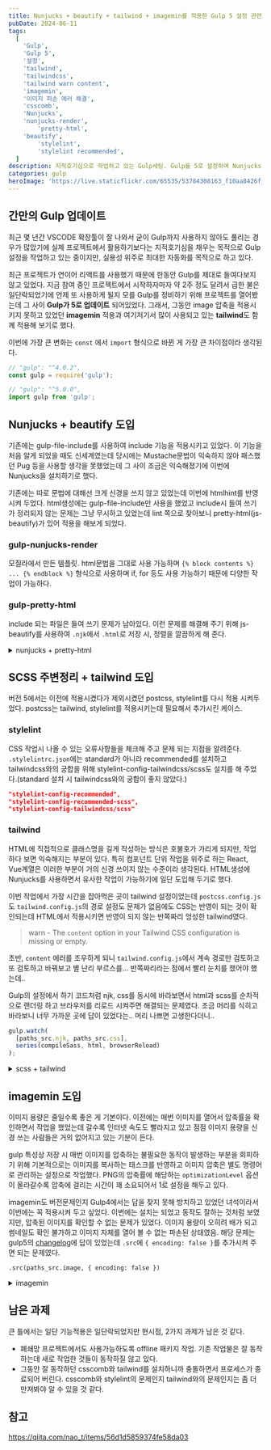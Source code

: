 ```yaml
---
title: Nunjucks + beautify + tailwind + imagemin를 적용한 Gulp 5 설정 관련 기록
pubDate: 2024-06-11
tags:
  [
    'Gulp',
    'Gulp 5',
    '설정',
    'tailwind',
    'tailwindcss',
    'tailwind warn content',
    'imagemin',
    '이미지 파손 에러 해결',
    'csscomb',
    'Nunjucks',
    'nunjucks-render',
		'pretty-html',
    'beautify',
		'stylelint',
		'stylelint recommended',
  ]
description: 지적호기심으로 작업하고 있는 Gulp세팅. Gulp를 5로 설정하며 Nunjucks + beautify + tailwind + postcss + imagemin를 설정하여 마크업 환경을 최대한 편하게 자동화하기.
categories: gulp
heroImage: 'https://live.staticflickr.com/65535/53784308163_f10aa8426f_o.png'
---
```


<!-- <img src="https://live.staticflickr.com/65535/53784308163_f10aa8426f_o.png" width="1024" height="640" alt="title_gulp"/> -->

## 간만의 Gulp 업데이트

최근 몇 년간 VSCODE 확장툴이 잘 나와서 굳이 Gulp까지 사용하지 않아도 풀리는 경우가 많았기에 실제 프로젝트에서 활용하기보다는 지적호기심을 채우는 목적으로 Gulp 설정을 작업하고 있는 중이지만, 실용성 위주로 최대한 자동화를 목적으로 하고 있다.

최근 프로젝트가 연이어 리액트를 사용했기 때문에 한동안 Gulp를 제대로 들여다보지 않고 있었다. 지금 참여 중인 프로젝트에서 시작하자마자 약 2주 정도 달려서 급한 불은 일단락되었기에 언제 또 사용하게 될지 모를 Gulp를 정비하기 위해 프로젝트를 열어봤는데 그 사이 **Gulp가 5로 업데이트** 되어있었다. 그래서, 그동안 image 압축을 적용시키지 못하고 있었던 **imagemin** 적용과 여기저기서 많이 사용되고 있는 **tailwind**도 함께 적용해 보기로 했다.

이번에 가장 큰 변화는 `const` 에서 `import` 형식으로 바뀐 게 가장 큰 차이점이라 생각된다.

```js
// "gulp": "^4.0.2",
const gulp = require('gulp');

// "gulp": "^5.0.0",
import gulp from 'gulp';
```

## Nunjucks + beautify 도입

기존에는 gulp-file-include를 사용하여 include 기능을 적용시키고 있었다. 이 기능을 처음 알게 되었을 때도 신세계였는데 당시에는 Mustache문법이 익숙하지 않아 패스했던 Pug 등을 사용할 생각을 못했었는데 그 사이 조금은 익숙해졌기에 이번에 Nunjucks을 설치하기로 했다.

기존에는 따로 문법에 대해선 크게 신경을 쓰지 않고 있었는데 이번에 htmlhint를 반영시켜 두었다. html생성에는 gulp-file-include만 사용을 했었고 include시 들여 쓰기가 정리되지 않는 문제는 그냥 무시하고 있었는데 lint 쪽으로 찾아보니 pretty-html(js-beautify)가 있어 적용을 해보게 되었다.

### gulp-nunjucks-render

모질라에서 만든 템플릿. html문법을 그대로 사용 가능하며 `{% block contents %} ... {% endblock %}` 형식으로 사용하며 if, for 등도 사용 가능하기 때문에 다양한 작업이 가능하다.

### gulp-pretty-html

include 되는 파일은 들여 쓰기 문제가 남아있다. 이런 문제를 해결해 주기 위해 js-beautify를 사용하여 `.njk`에서 `.html`로 저장 시, 정렬을 깔끔하게 해 준다.

<details>
<summary>nunjucks + pretty-html</summary>
<script src="https://gist.github.com/sapjil/057b0ff828d942c1c5269ecd4605051e.js"></script>
</details>

## SCSS 주변정리 + tailwind 도입

버전 5에서는 이전에 적용시켰다가 제외시켰던 postcss, stylelint를 다시 적용 시켜두었다. postcss는 tailwind, stylelint를 적용시키는데 필요해서 추가시킨 케이스.

### stylelint

CSS 작업시 나올 수 있는 오류사항들을 체크해 주고 문제 되는 지점을 알려준다. `.stylelintrc.json`에는 standard가 아니라 recommended를 설치하고 tailwindcss와의 궁합을 위해 stylelint-config-tailwindcss/scss도 설치를 해 주었다.(standard 설치 시 tailwindcss와의 궁합이 좋지 않았다.)

```json
"stylelint-config-recommended",
"stylelint-config-recommended-scss",
"stylelint-config-tailwindcss/scss"
```

### tailwind

HTML에 직접적으로 클래스명을 길게 작성하는 방식은 호불호가 가리게 되지만, 작업하다 보면 익숙해지는 부분이 있다. 특히 컴포넌트 단위 작업을 위주로 하는 React, Vue계열은 이러한 부분이 거의 신경 쓰이지 않는 수준이라 생각된다. HTML생성에 Nunjucks를 사용하면서 유사한 작업이 가능하기에 일단 도입해 두기로 했다.

이번 작업에서 가장 시간을 잡아먹은 곳이 tailwind 설정이었는데 `postcss.config.js`도 `tailwind.config.js`의 경로 설정도 문제가 없음에도 CSS는 반영이 되는 것이 확인되는데 HTML에서 적용시키면 반영이 되지 않는 반쪽짜리 엉성한 tailwind였다.

> warn - The `content` option in your Tailwind CSS configuration is missing or empty.

초반, `content` 에러를 조우하게 되니 `tailwind.config.js`에서 계속 경로만 검토하고 또 검토하고 바꿔보고 별 난리 부르스를... 반쪽짜리라는 점에서 빨리 눈치를 챘어야 했는데..

Gulp의 설정에서 하기 코드처럼 njk, css를 동시에 바라보면서 html과 scss를 순차적으로 랜더링 하고 브라우저를 리로드 시켜주면 해결되는 문제였다. 조금 머리를 식히고 바라보니 너무 가까운 곳에 답이 있었다는.. 머리 나쁘면 고생한다더니..

```js
gulp.watch(
  [paths_src.njk, paths_src.css],
  series(compileSass, html, browserReload)
);
```

<details>
<summary>scss + tailwind</summary>
<script src="https://gist.github.com/sapjil/6ec21e0aff4a43c45b804b1f15c1f35d.js"></script>
</details>

## imagemin 도입

이미지 용량은 줄일수록 좋은 게 기본이다. 이전에는 매번 이미지를 열어서 압축률을 확인하면서 작업을 했었는데 갈수록 인터넷 속도도 빨라지고 있고 점점 이미지 용량을 신경 쓰는 사람들은 거의 없어지고 있는 기분이 든다.

gulp 특성상 저장 시 매번 이미지를 압축하는 불필요한 동작이 발생하는 부분을 회피하기 위해 기본적으로는 이미지를 복사하는 태스크를 반영하고 이미지 압축은 별도 명령어로 관리하는 설정으로 작업했다. PNG의 압축률에 해당하는 `optimizationLevel` 옵션이 올라갈수록 압축에 걸리는 시간이 꽤 소요되어서 1로 설정을 해두고 있다.

imagemin도 버전문제인지 Gulp4에서는 답을 찾지 못해 방치하고 있었던 녀석이라서 이번에는 꼭 적용시켜 두고 싶었다. 이번에는 설치는 되었고 동작도 잘하는 것처럼 보였지만, 압축된 이미지를 확인할 수 없는 문제가 있었다. 이미지 용량이 오히려 배가 되고 썸네일도 확인 불가하고 이미지 자체를 열어 볼 수 없는 파손된 상태였음. 해당 문제는 gulp5의 [changelog](https://github.com/gulpjs/gulp/issues/2777#issuecomment-2036776560)에 답이 있었는데 `.src`에 `{ encoding: false }`를 추가시켜 주면 되는 문제였다.

```
.src(paths_src.image, { encoding: false })
```

<details>
<summary>imagemin</summary>
<script src="https://gist.github.com/sapjil/9c7d9f2b72168cacd566d6a00722bb81.js"></script>
</details>

## 남은 과제

큰 틀에서는 일단 기능적용은 일단락되었지만 현시점, 2가지 과제가 남은 것 같다.

- 폐쇄망 프로젝트에서도 사용가능하도록 offline 패키지 작업. 기존 작업물은 잘 동작하는데 새로 작업한 것들이 동작하질 않고 있다.
- 그동안 잘 동작하던 csscomb와 tailwind를 설치하니까 충돌하면서 프로세스가 종료되어 버린다. csscomb와 stylelint의 문제인지 tailwind와의 문제인지는 좀 더 만져봐야 알 수 있을 것 같다.

## 참고

https://qiita.com/nao_t/items/56d1d5859374fe58da03
